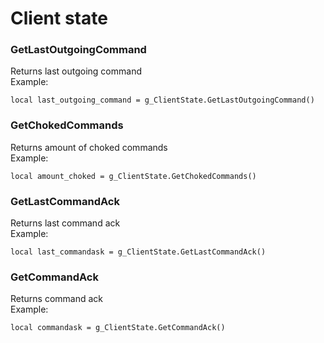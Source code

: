 # Client state

### GetLastOutgoingCommand

Returns last outgoing command\
Example:

```
local last_outgoing_command = g_ClientState.GetLastOutgoingCommand()
```

### GetChokedCommands

Returns amount of choked commands\
Example:

```
local amount_choked = g_ClientState.GetChokedCommands()
```

### GetLastCommandAck

Returns last command ack\
Example:

```
local last_commandask = g_ClientState.GetLastCommandAck()
```

### GetCommandAck

Returns command ack\
Example:

```
local commandask = g_ClientState.GetCommandAck()
```

